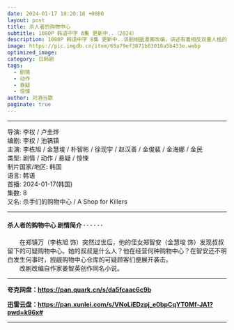 ```yaml
---
date: 2024-01-17 18:20:18 +0800
layout: post
title: 杀人者的购物中心
subtitle: 1080P 韩语中字 8集 更新中..（2024）
description: 1080P 韩语中字 8集 更新中..该剧根据漫画改编，讲述有着相反双重人格的男人和喜欢他的女人，往返于清爽的爱情和歹毒的执着的奇幻古装罗曼史...
image: https://pic.imgdb.cn/item/65a79ef3871b83018a5b433e.webp
optimized_image: 
category: 日韩剧
tags:
  - 剧情
  - 动作
  - 悬疑
  - 惊悚
author: 对酒当歌
paginate: true
---
```

---

导演: 李权 / 卢圭烨  
编剧: 李权 / 池镐镇  
主演: 李栋旭 / 金慧埈 / 朴智彬 / 徐现宇 / 赵汉善 / 金俊裴 / 金海娜 / 金民  
类型: 剧情 / 动作 / 悬疑 / 惊悚  
制片国家/地区: 韩国  
语言: 韩语  
首播: 2024-01-17(韩国)  
集数: 8  
又名: 杀手们的购物中心 / A Shop for Killers  

---

#### 杀人者的购物中心 剧情简介 · · · · · ·

　　在郑镇万（李栋旭 饰）突然过世后，他的侄女郑智安（金慧埈 饰）发现叔叔留下的可疑购物中心。她的叔叔是什么人？他在经营何种购物中心？在智安还不明白发生何事时，觊觎购物中心仓库的可疑顾客们便展开袭击。  
　　改剧改编自作家姜智英创作同名小说。  

---

**夸克网盘：<https://pan.quark.cn/s/da5fcaac6c9b>**

**迅雷云盘：<https://pan.xunlei.com/s/VNoLiEDzpj_e0bpCqYT0Mf-JA1?pwd=k96x#>**

---

